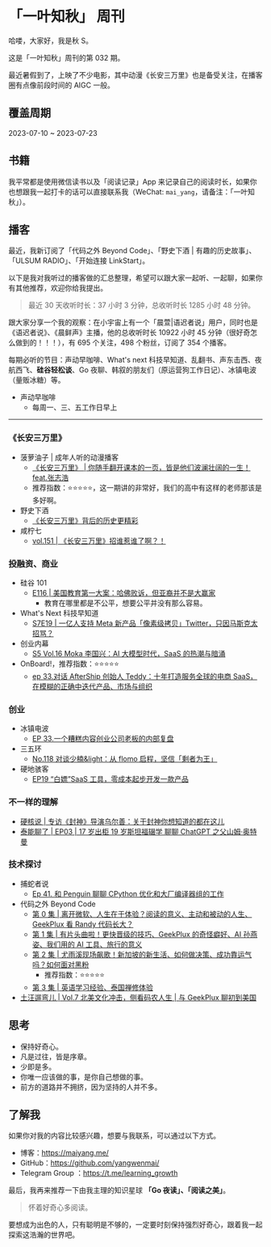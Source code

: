# 「一叶知秋」 周刊

哈喽，大家好，我是秋 S。

这是「一叶知秋」周刊的第 032 期。

最近暑假到了，上映了不少电影，其中动漫《长安三万里》也是备受关注，在播客圈有点像前段时间的 AIGC 一般。

## 覆盖周期

2023-07-10 ~ 2023-07-23

## 书籍

我平常都是使用微信读书以及「阅读记录」App 来记录自己的阅读时长，如果你也想跟我一起打卡的话可以直接联系我（WeChat: `mai_yang`，请备注：「一叶知秋」）。

## 播客

最近，我新订阅了「代码之外 Beyond Code」、「野史下酒 | 有趣的历史故事」、「ULSUM RADIO」、「开始连接 LinkStart」。

以下是我对我听过的播客做的汇总整理，希望可以跟大家一起听、一起聊，如果你有其他推荐，欢迎你给我提出。

>最近 30 天收听时长：37 小时 3 分钟，总收听时长 1285 小时 48 分钟。

跟大家分享一个我的观察：在小宇宙上有一个「晨萱|语迟者说」用户，同时也是《语迟者说》、《晨鲜声》主播，他的总收听时长 10922 小时 45 分钟（很好奇怎么做到的！！！），有 695 个关注，498 个粉丝，订阅了 354 个播客。

每期必听的节目：声动早咖啡、What's next 科技早知道、乱翻书、声东击西、夜航西飞、**硅谷轻松谈**、Go 夜聊、韩叙的朋友们（原运营狗工作日记）、冰镇电波（量贩冰糖）等。

+ 声动早咖啡
  - 每周一、三、五工作日早上

----

### 《长安三万里》

+ 菠萝油子 | 成年人听的动漫播客
  - [《长安三万里》 | 你随手翻开课本的一页，皆是他们波澜壮阔的一生！feat.张志浩](https://www.xiaoyuzhoufm.com/episode/64aea93fd8a7da5610da1f25)
  - 推荐指数：⭐️⭐️⭐️⭐️⭐️，这一期讲的非常好，我们的高中有这样的老师那该是多好啊。
+ 野史下酒
  - [《长安三万里》背后的历史更精彩](https://www.xiaoyuzhoufm.com/episode/64af8aeefcfe2c92feb7af0d)
+ 咸柠七
  - [vol.151 | 《长安三万里》招谁惹谁了啊？！](https://www.xiaoyuzhoufm.com/episode/64b7b51a68503a7cd8865787)

### 投融资、商业

+ 硅谷 101
  - [E116 | 美国教育第一大案：哈佛败诉，但亚裔并不是大赢家](https://www.xiaoyuzhoufm.com/episode/64b5e4917cd11d9ee63d22d3)
    - 教育在哪里都是不公平，想要公平并没有那么容易。
+ What's Next 科技早知道
  - [S7E19 | 一亿人支持 Meta 新产品「像素级拷贝」Twitter，只因马斯克太招骂？](https://www.xiaoyuzhoufm.com/episode/64ae2ccef34c66e34c2edf18)
+ 创业内幕
  - [S5 Vol.16 Moka 李国兴：AI 大模型时代，SaaS 的热潮与暗涌](https://www.xiaoyuzhoufm.com/episode/649dff23a2999d4c92651caf)
+ OnBoard!，推荐指数：⭐️⭐️⭐️⭐️⭐️
  - [ep 33.对话 AfterShip 创始人 Teddy：十年打造服务全球的电商 SaaS，在模糊的正确中迭代产品、市场与组织](https://www.xiaoyuzhoufm.com/episode/6476f96a6752b5f9de9ad189)  

### 创业

+ 冰镇电波
  - [EP 33.一个糟糕内容创业公司老板的内部复盘](https://www.xiaoyuzhoufm.com/episode/64a992e7b21ecc647dafc1ac)
+ 三五环
  - [No.118 对谈少楠&light：从 flomo 启程，坚信「剩者为王」](https://www.xiaoyuzhoufm.com/episode/64a535dbf4ccb12e0b1e2d16)
+ 硬地骇客
  - [EP19 “白嫖”SaaS 工具，零成本起步开发一款产品](https://www.xiaoyuzhoufm.com/episode/64b525835680f4d4a801f7f6)

### 不一样的理解

+ [硬核说 | 专访《封神》导演乌尔善：关于封神你想知道的都在这儿](https://www.xiaoyuzhoufm.com/episode/64b7ff2f40368fc4b8b496d8)
+ [泰能聊了 | EP03 | 17 岁出柜 19 岁斯坦福辍学 聊聊 ChatGPT 之父山姆·奥特曼](https://www.xiaoyuzhoufm.com/episode/64a4e08163a61044f444c237)

### 技术探讨 

+ 捕蛇者说
  - [Ep 41. 和 Penguin 聊聊 CPython 优化和大厂编译器组的工作](https://www.xiaoyuzhoufm.com/episode/64b638b9d3dbd03eb4b39c8a)
+ 代码之外 Beyond Code
  - [第 0 集 | 离开微软、人生在于体验？阅读的意义、主动和被动的人生、GeekPlux 看 Randy 代码长大？](https://www.xiaoyuzhoufm.com/episode/646af4a66752b5f9dec561c6)
  - [第 1 集 | 有片头曲啦！更快晋级的技巧、GeekPlux 的奇怪癖好、AI 孙燕姿、我们用的 AI 工具、旅行的意义](https://www.xiaoyuzhoufm.com/episode/64700ae653a5e5ea1418a761)
  - [第 2 集 | 尤雨溪现场飙歌！新加坡的新生活、如何做决策、成功靠运气吗？如何面对黑粉](https://www.xiaoyuzhoufm.com/episode/6475d2ec53a5e5ea147934aa)
    - 推荐指数：⭐️⭐️⭐️⭐️⭐️
  - [第 3 集 | 英语学习经验、泰国禅修体验](https://www.xiaoyuzhoufm.com/episode/64a55a52f4ccb12e0b211246)
+ [土汪遛弯儿 | Vol.7 北美文化冲击，侧看码农人生 | 与 GeekPlux 聊初到美国](https://www.xiaoyuzhoufm.com/episode/64a37e29233bfbafdf99e6d1)


## 思考

+ 保持好奇心。
+ 凡是过往，皆是序章。
+ 少即是多。
+ 你唯一应该做的事，是你自己想做的事。
+ 前方的道路并不拥挤，因为坚持的人并不多。

## 了解我

如果你对我的内容比较感兴趣，想要与我联系，可以通过以下方式。

- 博客：https://maiyang.me/
- GitHub：https://github.com/yangwenmai/
- Telegram Group ：https://t.me/learning_growth

最后，我再来推荐一下由我主理的知识星球 **「Go 夜读」、「阅读之美」**。
>怀着好奇心多阅读。

要想成为出色的人，只有聪明是不够的，一定要时刻保持强烈好奇心，跟着我一起探索这浩瀚的世界吧。
